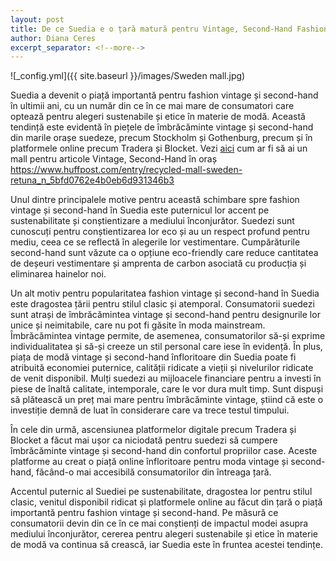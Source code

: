 ```yaml
---
layout: post
title: De ce Suedia e o țară matură pentru Vintage, Second-Hand Fashion
author: Diana Ceres
excerpt_separator: <!--more-->
---
```


![_config.yml]({{ site.baseurl }}/images/Sweden mall.jpg)

Suedia a devenit o piață importantă pentru fashion vintage și second-hand în ultimii ani, cu un număr din ce în ce mai mare de consumatori care optează pentru alegeri sustenabile și etice în materie de modă. Această tendință este evidentă în piețele de îmbrăcăminte vintage și second-hand din marile orașe suedeze, precum Stockholm și Gothenburg, precum și în platformele online precum Tradera și Blocket.
Vezi [aici](https://www.huffpost.com/entry/recycled-mall-sweden-retuna_n_5bfd0762e4b0eb6d931346b3) cum ar fi să ai un mall pentru articole Vintage, Second-Hand în oraș https://www.huffpost.com/entry/recycled-mall-sweden-retuna_n_5bfd0762e4b0eb6d931346b3 

<!--more-->

Unul dintre principalele motive pentru această schimbare spre fashion vintage și second-hand în Suedia este puternicul lor accent pe sustenabilitate și conștientizare a mediului înconjurător. Suedezi sunt cunoscuți pentru conștientizarea lor eco și au un respect profund pentru mediu, ceea ce se reflectă în alegerile lor vestimentare. Cumpărăturile second-hand sunt văzute ca o opțiune eco-friendly care reduce cantitatea de deșeuri vestimentare și amprenta de carbon asociată cu producția și eliminarea hainelor noi.

Un alt motiv pentru popularitatea fashion vintage și second-hand în Suedia este dragostea țării pentru stilul clasic și atemporal. Consumatorii suedezi sunt atrași de îmbrăcămintea vintage și second-hand pentru designurile lor unice și neimitabile, care nu pot fi găsite în moda mainstream. Îmbrăcămintea vintage permite, de asemenea, consumatorilor să-și exprime individualitatea și să-și creeze un stil personal care iese în evidență.
În plus, piața de modă vintage și second-hand înfloritoare din Suedia poate fi atribuită economiei puternice, calității ridicate a vieții și nivelurilor ridicate de venit disponibil. Mulți suedezi au mijloacele financiare pentru a investi în piese de înaltă calitate, intemporale, care le vor dura mult timp. Sunt dispuși să plătească un preț mai mare pentru îmbrăcăminte vintage, știind că este o investiție demnă de luat în considerare care va trece testul timpului.

În cele din urmă, ascensiunea platformelor digitale precum Tradera și Blocket a făcut mai ușor ca niciodată pentru suedezi să cumpere îmbrăcăminte vintage și second-hand din confortul propriilor case. Aceste platforme au creat o piață online înfloritoare pentru moda vintage și second-hand, făcând-o mai accesibilă consumatorilor din întreaga țară.

Accentul puternic al Suediei pe sustenabilitate, dragostea lor pentru stilul clasic, venitul disponibil ridicat și platformele online au făcut din țară o piață importantă pentru fashion vintage și second-hand. Pe măsură ce consumatorii devin din ce în ce mai conștienți de impactul modei asupra mediului înconjurător, cererea pentru alegeri sustenabile și etice în materie de modă va continua să crească, iar Suedia este în fruntea acestei tendințe.
